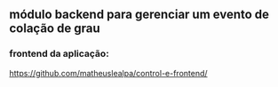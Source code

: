 ## módulo backend para gerenciar um evento de colação de grau

### frontend da aplicação:
https://github.com/matheuslealpa/control-e-frontend/
